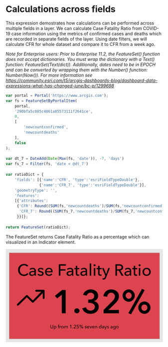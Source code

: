 # Calculations across fields

This expression demostrates how calculations can be performed across multiple fields in a layer. We can calculate Case Fatality Ratio from COVID-19 case information using the metrics of confirmed cases and deaths which are recorded in separate fields of the layer. Using date filters, we will calculate CFR for whole dataset and compare it to CFR from a week ago.

_Note for Enterprise users: Prior to Enterprise 11.2, the FeatureSet() function does not accept dictionaries. You must wrap the dictionary with a Text() function: FeatureSet(Text(dict)). Additionally, dates need to be in EPOCH and can be converted by wrapping them with the Number() function: Number(Now()). For more information see https://community.esri.com/t5/arcgis-dashboards-blog/dashboard-data-expressions-what-has-changed-june/bc-p/1299698_

```js
var portal = Portal('https://www.arcgis.com');
var fs = FeatureSetByPortalItem(
    portal,
    '290bfa5c085c4861a85573111f2641ce',
    0,
    [
        'newcountconfirmed',
        'newcountdeaths'
    ],
    false
);
     
var dt_7 = DateAdd(Date(Max(fs, 'date')), -7, 'days')
var fs_7 = Filter(fs, 'date < @dt_7')
          
var ratioDict = { 
    'fields': [{'name':'CFR', 'type':'esriFieldTypeDouble'},
               {'name':'CFR_7', 'type':'esriFieldTypeDouble'}], 
    'geometryType': '', 
    'features': 
    [{'attributes': 
     {'CFR': Round((SUM(fs,'newcountdeaths')/SUM(fs,'newcountconfirmed'))*100,2), 
      'CFR_7': Round((SUM(fs_7,'newcountdeaths')/SUM(fs_7,'newcountconfirmed'))*100,2)
     }}]}; 

return FeatureSet(ratioDict); 
```

The FeatureSet returns Case Fatality Ratio as a percentage which can visualized in an Indicator element. 

![Indicator](/dashboard_data/images/CalculationAcrossColumns.png)
